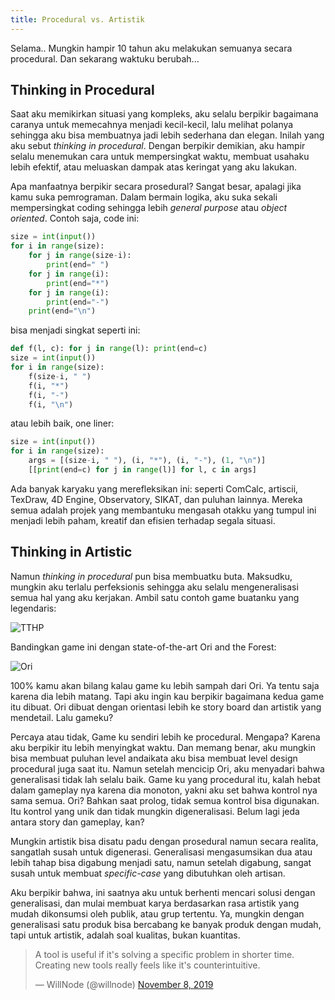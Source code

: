 ```yaml
---
title: Procedural vs. Artistik
---
```


Selama.. Mungkin hampir 10 tahun aku melakukan semuanya secara procedural. Dan sekarang waktuku berubah...

## Thinking in Procedural

Saat aku memikirkan situasi yang kompleks, aku selalu berpikir bagaimana caranya untuk memecahnya menjadi kecil-kecil, lalu melihat polanya sehingga aku bisa membuatnya jadi lebih sederhana dan elegan. Inilah yang aku sebut *thinking in procedural*. Dengan berpikir demikian, aku hampir selalu menemukan cara untuk mempersingkat waktu, membuat usahaku lebih efektif, atau meluaskan dampak atas keringat yang aku lakukan.

Apa manfaatnya berpikir secara prosedural? Sangat besar, apalagi jika kamu suka pemrograman. Dalam bermain logika, aku suka sekali mempersingkat coding sehingga lebih *general purpose* atau *object oriented*. Contoh saja, code ini:

```python
size = int(input())
for i in range(size):
	for j in range(size-i):
		print(end=" ")
	for j in range(i):
		print(end="*")
	for j in range(i):
		print(end="-")
	print(end="\n")
```

bisa menjadi singkat seperti ini:

```python
def f(l, c): for j in range(l): print(end=c)
size = int(input())
for i in range(size):
	f(size-i, " ")
	f(i, "*")
	f(i, "-")
	f(i, "\n")
```

atau lebih baik, one liner:

```python
size = int(input())
for i in range(size):
	args = [(size-i, " "), (i, "*"), (i, "-"), (1, "\n")]
	[[print(end=c) for j in range(l)] for l, c in args]
```

Ada banyak karyaku yang merefleksikan ini: seperti ComCalc, artiscii, TexDraw, 4D Engine, Observatory, SIKAT, dan puluhan lainnya. Mereka semua adalah projek yang membantuku mengasah otakku yang tumpul ini menjadi lebih paham, kreatif dan efisien terhadap segala situasi.

## Thinking in Artistic

Namun *thinking in procedural* pun bisa membuatku buta. Maksudku, mungkin aku terlalu perfeksionis sehingga aku selalu mengeneralisasi semua hal yang aku kerjakan. Ambil satu contoh game buatanku yang legendaris:

![TTHP](https://img.itch.zone/aW1hZ2UvMTY1ODA5Lzc2NTgwNi5wbmc=/original/NuHQ81.png)

Bandingkan game ini dengan state-of-the-art Ori and the Forest:

![Ori](https://steamcdn-a.akamaihd.net/steam/apps/261570/ss_3ed9c721b5ee032f45bbc95d2c2ba0d8bd06269e.1920x1080.jpg?t=1569449401)

100% kamu akan bilang kalau game ku lebih sampah dari Ori. Ya tentu saja karena dia lebih matang. Tapi aku ingin kau berpikir bagaimana kedua game itu dibuat. Ori dibuat dengan orientasi lebih ke story board dan artistik yang mendetail. Lalu gameku?

Percaya atau tidak, Game ku sendiri lebih ke procedural. Mengapa? Karena aku berpikir itu lebih menyingkat waktu. Dan memang benar, aku mungkin bisa membuat puluhan level andaikata aku bisa membuat level design procedural juga saat itu. Namun setelah mencicip Ori, aku menyadari bahwa generalisasi tidak lah selalu baik. Game ku yang procedural itu, kalah hebat dalam gameplay nya karena dia monoton, yakni aku set bahwa kontrol nya sama semua. Ori? Bahkan saat prolog, tidak semua kontrol bisa digunakan. Itu kontrol yang unik dan tidak mungkin digeneralisasi. Belum lagi jeda antara story dan gameplay, kan?

Mungkin artistik bisa disatu padu dengan prosedural namun secara realita, sangatlah susah untuk digenerasi. Generalisasi mengasumsikan dua atau lebih tahap bisa digabung menjadi satu, namun setelah digabung, sangat susah untuk membuat *specific-case* yang dibutuhkan oleh artisan.

Aku berpikir bahwa, ini saatnya aku untuk berhenti mencari solusi dengan generalisasi, dan mulai membuat karya berdasarkan rasa artistik yang mudah dikonsumsi oleh publik, atau grup tertentu. Ya, mungkin dengan generalisasi satu produk bisa bercabang ke banyak produk dengan mudah, tapi untuk artistik, adalah soal kualitas, bukan kuantitas.

<blockquote class="twitter-tweet"><p lang="en" dir="ltr">A tool is useful if it&#39;s solving a specific problem in shorter time. Creating new tools really feels like it&#39;s counterintuitive.</p>&mdash; WillNode (@willnode) <a href="https://twitter.com/willnode/status/1192801506895859712?ref_src=twsrc%5Etfw">November 8, 2019</a></blockquote> <script async src="https://platform.twitter.com/widgets.js" charset="utf-8"></script>